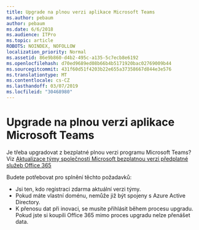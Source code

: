 ```yaml
---
title: Upgrade na plnou verzi aplikace Microsoft Teams
ms.author: pebaum
author: pebaum
ms.date: 6/6/2018
ms.audience: ITPro
ms.topic: article
ROBOTS: NOINDEX, NOFOLLOW
localization_priority: Normal
ms.assetid: 86e9b860-d4b2-495c-a135-5c7ecb8e6192
ms.openlocfilehash: d70ed9689ed08b66b4b5171920bac02769009b44
ms.sourcegitcommit: 431f60d51f4203b22e655a37358667d844e3e576
ms.translationtype: MT
ms.contentlocale: cs-CZ
ms.lasthandoff: 03/07/2019
ms.locfileid: "30468980"
---
```

# <a name="upgrade-to-the-full-version-of-microsoft-teams"></a>Upgrade na plnou verzi aplikace Microsoft Teams

Je třeba upgradovat z bezplatné plnou verzi programu Microsoft Teams? Viz [Aktualizace týmy společnosti Microsoft bezplatnou verzi předplatné služeb Office 365](https://docs.microsoft.com/en-us/microsoftteams/upgrade-freemium)

Budete potřebovat pro splnění těchto požadavků:
- Jsi ten, kdo registraci zdarma aktuální verzi týmy.
- Pokud máte vlastní doménu, nemůže již být spojeny s Azure Active Directory.
- K přenosu dat při inovaci, se musíte přihlásit během procesu upgradu. Pokud jste si koupili Office 365 mimo proces upgradu nelze přenášet data.


